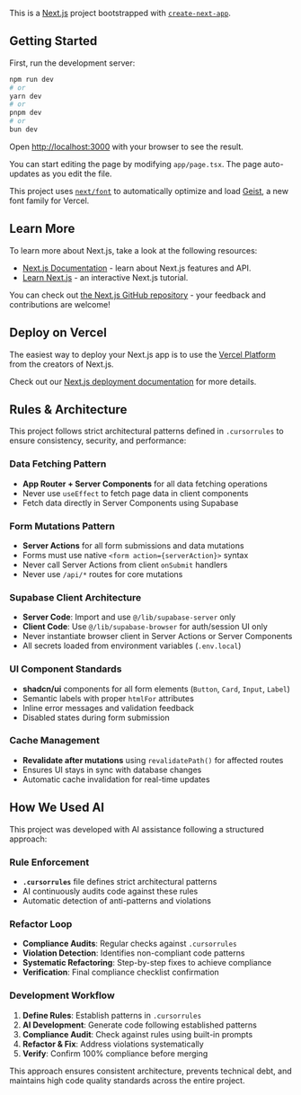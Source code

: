 This is a [Next.js](https://nextjs.org) project bootstrapped with [`create-next-app`](https://nextjs.org/docs/app/api-reference/cli/create-next-app).

## Getting Started

First, run the development server:

```bash
npm run dev
# or
yarn dev
# or
pnpm dev
# or
bun dev
```

Open [http://localhost:3000](http://localhost:3000) with your browser to see the result.

You can start editing the page by modifying `app/page.tsx`. The page auto-updates as you edit the file.

This project uses [`next/font`](https://nextjs.org/docs/app/building-your-application/optimizing/fonts) to automatically optimize and load [Geist](https://vercel.com/font), a new font family for Vercel.

## Learn More

To learn more about Next.js, take a look at the following resources:

- [Next.js Documentation](https://nextjs.org/docs) - learn about Next.js features and API.
- [Learn Next.js](https://nextjs.org/learn) - an interactive Next.js tutorial.

You can check out [the Next.js GitHub repository](https://github.com/vercel/next.js) - your feedback and contributions are welcome!

## Deploy on Vercel

The easiest way to deploy your Next.js app is to use the [Vercel Platform](https://vercel.com/new?utm_medium=default-template&filter=next.js&utm_source=create-next-app&utm_campaign=create-next-app-readme) from the creators of Next.js.

Check out our [Next.js deployment documentation](https://nextjs.org/docs/app/building-your-application/deploying) for more details.

## Rules & Architecture

This project follows strict architectural patterns defined in `.cursorrules` to ensure consistency, security, and performance:

### **Data Fetching Pattern**
- **App Router + Server Components** for all data fetching operations
- Never use `useEffect` to fetch page data in client components
- Fetch data directly in Server Components using Supabase

### **Form Mutations Pattern**
- **Server Actions** for all form submissions and data mutations
- Forms must use native `<form action={serverAction}>` syntax
- Never call Server Actions from client `onSubmit` handlers
- Never use `/api/*` routes for core mutations

### **Supabase Client Architecture**
- **Server Code**: Import and use `@/lib/supabase-server` only
- **Client Code**: Use `@/lib/supabase-browser` for auth/session UI only
- Never instantiate browser client in Server Actions or Server Components
- All secrets loaded from environment variables (`.env.local`)

### **UI Component Standards**
- **shadcn/ui** components for all form elements (`Button`, `Card`, `Input`, `Label`)
- Semantic labels with proper `htmlFor` attributes
- Inline error messages and validation feedback
- Disabled states during form submission

### **Cache Management**
- **Revalidate after mutations** using `revalidatePath()` for affected routes
- Ensures UI stays in sync with database changes
- Automatic cache invalidation for real-time updates

## How We Used AI

This project was developed with AI assistance following a structured approach:

### **Rule Enforcement**
- **`.cursorrules`** file defines strict architectural patterns
- AI continuously audits code against these rules
- Automatic detection of anti-patterns and violations

### **Refactor Loop**
- **Compliance Audits**: Regular checks against `.cursorrules`
- **Violation Detection**: Identifies non-compliant code patterns
- **Systematic Refactoring**: Step-by-step fixes to achieve compliance
- **Verification**: Final compliance checklist confirmation

### **Development Workflow**
1. **Define Rules**: Establish patterns in `.cursorrules`
2. **AI Development**: Generate code following established patterns
3. **Compliance Audit**: Check against rules using built-in prompts
4. **Refactor & Fix**: Address violations systematically
5. **Verify**: Confirm 100% compliance before merging

This approach ensures consistent architecture, prevents technical debt, and maintains high code quality standards across the entire project.
